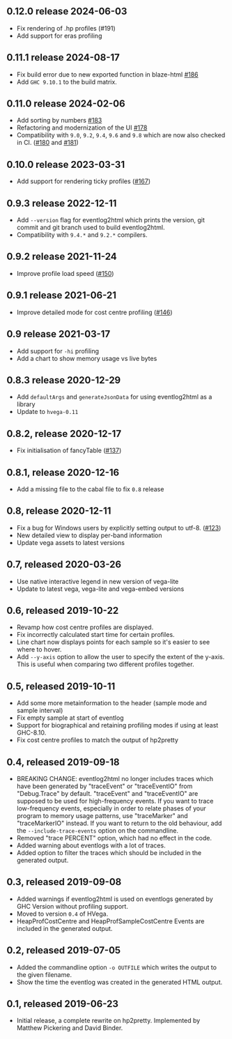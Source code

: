 0.12.0 release 2024-06-03
-------------------------

* Fix rendering of .hp profiles (#191)
* Add support for eras profiling

0.11.1 release 2024-08-17
-------------------------

* Fix build error due to new exported function in blaze-html [#186](https://github.com/mpickering/eventlog2html/issues/186)
* Add `GHC 9.10.1` to the build matrix.

0.11.0 release 2024-02-06
-------------------------

* Add sorting by numbers [#183](https://github.com/mpickering/eventlog2html/pull/183)
* Refactoring and modernization of the UI [#178](https://github.com/mpickering/eventlog2html/pull/178)
* Compatibility with `9.0`, `9.2`, `9.4`, `9.6` and `9.8` which are now also checked in CI.
  ([#180](https://github.com/mpickering/eventlog2html/pull/180) and [#181](https://github.com/mpickering/eventlog2html/pull/181))

0.10.0 release 2023-03-31
-------------------------

* Add support for rendering ticky profiles ([#167](https://github.com/mpickering/eventlog2html/pull/167))

0.9.3 release 2022-12-11
------------------------

* Add `--version` flag for eventlog2html which prints the version,
  git commit and git branch used to build eventlog2html.
* Compatibility with `9.4.*` and `9.2.*` compilers.

0.9.2 release 2021-11-24
------------------------

* Improve profile load speed ([#150](https://github.com/mpickering/eventlog2html/pull/150))

0.9.1 release 2021-06-21
------------------------

* Improve detailed mode for cost centre profiling ([#146](https://github.com/mpickering/eventlog2html/pull/146))

0.9 release 2021-03-17
----------------------

* Add support for `-hi` profiling
* Add a chart to show memory usage vs live bytes

0.8.3 release 2020-12-29
------------------------

* Add `defaultArgs` and `generateJsonData` for using eventlog2html as a library
* Update to `hvega-0.11`

0.8.2, release 2020-12-17
-------------------------

* Fix initialisation of fancyTable ([#137](https://github.com/mpickering/eventlog2html/pull/137))

0.8.1, release 2020-12-16
-------------------------

* Add a missing file to the cabal file to fix `0.8` release

0.8, release 2020-12-11
-----------------------

* Fix a bug for Windows users by explicitly setting output to utf-8. ([#123](https://github.com/mpickering/eventlog2html/issues/123))
* New detailed view to display per-band information
* Update vega assets to latest versions

0.7, released 2020-03-26
------------------------

* Use native interactive legend in new version of vega-lite
* Update to latest vega, vega-lite and vega-embed versions

0.6, released 2019-10-22
------------------------

* Revamp how cost centre profiles are displayed.
* Fix incorrectly calculated start time for certain profiles.
* Line chart now displays points for each sample so it's easier to see where to hover.
* Add `--y-axis` option to allow the user to specify the extent of the y-axis.
  This is useful when comparing two different profiles together.

0.5, released 2019-10-11
------------------------

* Add some more metainformation to the header (sample mode and sample interval)
* Fix empty sample at start of eventlog
* Support for biographical and retaining profiling modes if using
at least GHC-8.10.
* Fix cost centre profiles to match the output of hp2pretty

0.4, released 2019-09-18
------------------------

*  BREAKING CHANGE: eventlog2html no longer includes traces which have been generated by "traceEvent" or "traceEventIO" from "Debug.Trace" by default.
  "traceEvent" and "traceEventIO" are supposed to be used for high-frequency events.
  If you want to trace low-frequency events, especially in order to relate phases of your program to memory usage patterns,  use "traceMarker" and "traceMarkerIO" instead.
  If you want to return to the old behaviour, add the `--include-trace-events` option on the commandline.
* Removed "trace PERCENT" option, which had no effect in the code.
* Added warning about eventlogs with a lot of traces.
* Added option to filter the traces which should be included in the
  generated output.

0.3, released 2019-09-08
------------------------

* Added warnings if eventlog2html is used on eventlogs generated by GHC Version without profiling support.
* Moved to version `0.4` of HVega.
* HeapProfCostCentre and HeapProfSampleCostCentre Events are included  in the generated output.

0.2, released 2019-07-05
------------------------

* Added the commandline option `-o OUTFILE` which writes the output to
  the given filename.
* Show the time the eventlog was created in the generated HTML output.

0.1, released 2019-06-23
------------------------

* Initial release, a complete rewrite on hp2pretty. Implemented by
  Matthew Pickering and David Binder.
